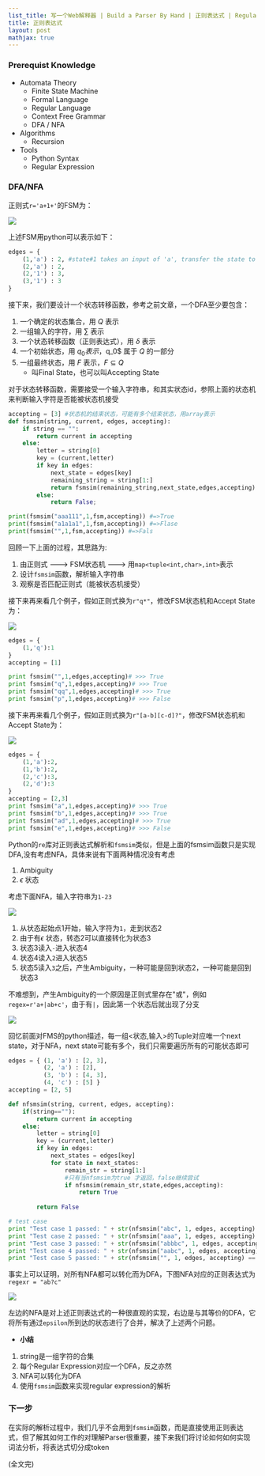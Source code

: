 ```yaml
---
list_title: 写一个Web解释器 | Build a Parser By Hand | 正则表达式 | Regular Expression 
title: 正则表达式
layout: post
mathjax: true
---
```


### Prerequist Knowledge

- Automata Theory
    - Finite State Machine
    - Formal Language
    - Regular Language
    - Context Free Grammar
    - DFA / NFA
- Algorithms
    - Recursion
- Tools
    - Python Syntax
    - Regular Expression

### DFA/NFA 

正则式`r='a+1+'`的FSM为：

<img class="md-img-center" src="{{site.baseurl}}/assets/images/2015/07/fsm-1.png">

上述FSM用python可以表示如下：

```python
edges = {
    (1,'a') : 2, #state#1 takes an input of 'a', transfer the state to #2
    (2,'a') : 2,
    (2,'1') : 3,
    (3,'1') : 3
}
```
接下来，我们要设计一个状态转移函数，参考之前文章，一个DFA至少要包含：

1. 一个确定的状态集合，用 $Q$ 表示
2. 一组输入的字符，用 $\sum$ 表示
3. 一个状态转移函数（正则表达式），用 $\delta$ 表示
4. 一个初始状态，用 $q_0 表示，$q_0$ 属于 $Q$ 的一部分
5. 一组最终状态，用 $F$ 表示，$F \subseteq Q$
    - 叫Final State，也可以叫Accepting State


对于状态转移函数，需要接受一个输入字符串，和其实状态id，参照上面的状态机来判断输入字符是否能被状态机接受

```python
accepting = [3] #状态机的结束状态，可能有多个结束状态，用array表示
def fsmsim(string, current, edges, accepting):
    if string == "":
        return current in accepting
    else:
        letter = string[0]
        key = (current,letter)
        if key in edges:
            next_state = edges[key]
            remaining_string = string[1:]
            return fsmsim(remaining_string,next_state,edges,accepting)
        else:
            return False;

print(fsmsim("aaa111",1,fsm,accepting)) #=>True 
print(fsmsim("a1a1a1",1,fsm,accepting)) #=>Flase
print(fsmsim("",1,fsm,accepting)) #=>Fals
```
回顾一下上面的过程，其思路为:

1. 由正则式 ---> FSM状态机 ---> 用`map<tuple<int,char>,int>`表示
2. 设计`fsmsim`函数，解析输入字符串
3. 观察是否匹配正则式（能被状态机接受）

接下来再来看几个例子，假如正则式换为`r"q*"`，修改FSM状态机和Accept State为：

<img class="md-img-center" src="{{site.baseurl}}/assets/images/2015/07/fsm-2.png">

```python
edges = {
    (1,'q'):1
}
accepting = [1]

print fsmsim("",1,edges,accepting)# >>> True
print fsmsim("q",1,edges,accepting)# >>> True
print fsmsim("qq",1,edges,accepting)# >>> True
print fsmsim("p",1,edges,accepting)# >>> False
```

接下来再来看几个例子，假如正则式换为`r"[a-b][c-d]?"`，修改FSM状态机和Accept State为：

<img class="md-img-center" src="{{site.baseurl}}/assets/images/2015/07/fsm-3.png">

```python
edges = {
    (1,'a'):2,
    (1,'b'):2,
    (2,'c'):3,
    (2,'d'):3
}
accepting = [2,3]
print fsmsim("a",1,edges,accepting)# >>> True
print fsmsim("b",1,edges,accepting)# >>> True
print fsmsim("ad",1,edges,accepting)# >>> True
print fsmsim("e",1,edges,accepting)# >>> False
```

Python的`re`库对正则表达式解析和`fsmsim`类似，但是上面的fsmsim函数只是实现DFA,没有考虑NFA，具体来说有下面两种情况没有考虑

1. Ambiguity
2. $\epsilon$ 状态

考虑下面NFA，输入字符串为`1-23`

<img class="md-img-center" src="{{site.baseurl}}/assets/images/2015/07/fsm-4.png">

1. 从状态起始点1开始，输入字符为`1`，走到状态2
2. 由于有$\epsilon$ 状态，转态2可以直接转化为状态3
3. 状态3读入`-`进入状态4
4. 状态4读入`2`进入状态5
5. 状态5读入`3`之后，产生Ambiguity，一种可能是回到状态2，一种可能是回到状态3

不难想到，产生Ambiguity的一个原因是正则式里存在"或"，例如`regex=r'a+|ab+c'`，由于有`|`，因此第一个状态后就出现了分支

<img class="md-img-center" src="{{site.baseurl}}/assets/images/2015/07/fsm-6.png">

回忆前面对FMS的python描述，每一组<状态,输入>的Tuple对应唯一个next state，对于NFA，next state可能有多个，我们只需要遍历所有的可能状态即可

```python
edges = { (1, 'a') : [2, 3],
          (2, 'a') : [2],
          (3, 'b') : [4, 3],
          (4, 'c') : [5] }
accepting = [2, 5] 

def nfsmsim(string, current, edges, accepting): 
    if(string==""):
        return current in accepting
    else:
        letter = string[0]
        key = (current,letter)
        if key in edges:
            next_states = edges[key]
            for state in next_states:
                remain_str = string[1:]
                #只有当nfsmsim为true 才返回，false继续尝试
                if nfsmsim(remain_str,state,edges,accepting):
                    return True
        
        return False

# test case
print "Test case 1 passed: " + str(nfsmsim("abc", 1, edges, accepting) == True) 
print "Test case 2 passed: " + str(nfsmsim("aaa", 1, edges, accepting) == True) 
print "Test case 3 passed: " + str(nfsmsim("abbbc", 1, edges, accepting) == True) 
print "Test case 4 passed: " + str(nfsmsim("aabc", 1, edges, accepting) == False) 
print "Test case 5 passed: " + str(nfsmsim("", 1, edges, accepting) == False) 
```

事实上可以证明，对所有NFA都可以转化而为DFA，下图NFA对应的正则表达式为`regexr = "ab?c" `

<img class="md-img-center" src="{{site.baseurl}}/assets/images/2015/07/fsm-5.png">

左边的NFA是对上述正则表达式的一种很直观的实现，右边是与其等价的DFA，它将所有通过`epsilon`所到达的状态进行了合并，解决了上述两个问题。

- **小结**

1. string是一组字符的合集
2. 每个Regular Expression对应一个DFA，反之亦然
3. NFA可以转化为DFA
4. 使用`fsmsim`函数来实现regular expression的解析

### 下一步

在实际的解析过程中，我们几乎不会用到`fsmsim`函数，而是直接使用正则表达式，但了解其如何工作的对理解Parser很重要，接下来我们将讨论如何如何实现词法分析，将表达式切分成token

<p class="md-h-center">(全文完)</p>